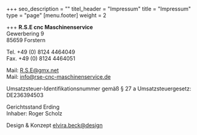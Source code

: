 +++
seo_description = ""
titel_header = "Impressum"
title = "Impressum"
type = "page"
[menu.footer]
weight = 2

+++
**R.S.E cnc Maschinenservice**  
Gewerbering 9  
85659 Forstern

Tel. +49 (0) 8124 4464049  
Fax. +49 (0) 8124 4464051

Mail: R.S.E@gmx.net  
Mail: info@rse-cnc-maschinenservice.de

Umsatzsteuer-Identifikationsnummer gemäß § 27 a Umsatzsteuergesetz:  
DE236394503

Gerichtsstand Erding  
Inhaber: Roger Scholz

Design & Konzept
[elvira.beck@design](http://elvirabeck-design.de)